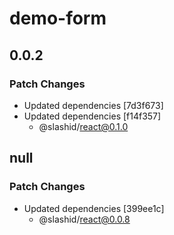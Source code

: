 # demo-form

## 0.0.2

### Patch Changes

- Updated dependencies [7d3f673]
- Updated dependencies [f14f357]
  - @slashid/react@0.1.0

## null

### Patch Changes

- Updated dependencies [399ee1c]
  - @slashid/react@0.0.8
